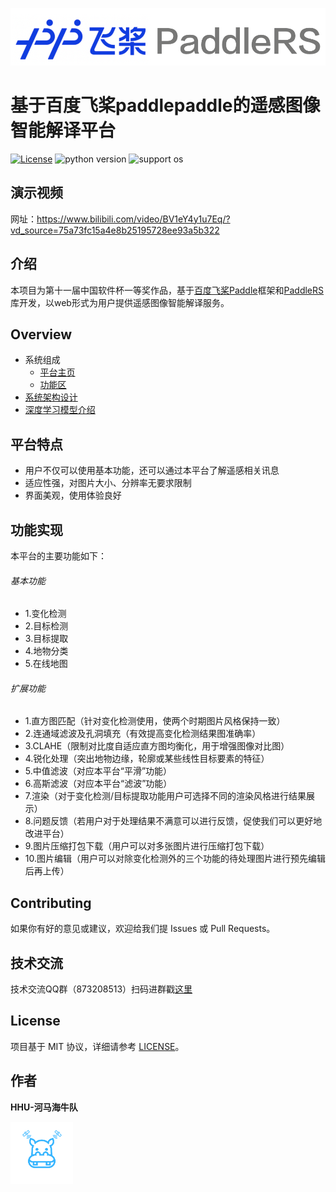 ![](images/paddleRS.png)
# 基于百度飞桨paddlepaddle的遥感图像智能解译平台
 [![License](https://img.shields.io/badge/license-MIT%20-blue.svg)](LICENSE)
  ![python version](https://img.shields.io/badge/python-3.8+-orange.svg)
  ![support os](https://img.shields.io/badge/os-linux%2C%20win%2C%20mac-yellow.svg)
## 演示视频
网址：https://www.bilibili.com/video/BV1eY4y1u7Eq/?vd_source=75a73fc15a4e8b25195728ee93a5b322
## 介绍
本项目为第十一届中国软件杯一等奖作品，基于[百度飞桨Paddle](https://www.paddlepaddle.org.cn/)框架和[PaddleRS](https://github.com/PaddleCV-SIG/PaddleRS)库开发，以web形式为用户提供遥感图像智能解译服务。
## Overview
* 系统组成
  * [平台主页](docs/system_component_main.md)
  * [功能区](docs/system_component_function.md)
* [系统架构设计](docs/system_design.md)
* [深度学习模型介绍](docs/deep_learning_models.md)
## 平台特点
- 用户不仅可以使用基本功能，还可以通过本平台了解遥感相关讯息
- 适应性强，对图片大小、分辨率无要求限制
- 界面美观，使用体验良好
## 功能实现
本平台的主要功能如下：
###### 基本功能
- 1.变化检测
- 2.目标检测
- 3.目标提取
- 4.地物分类
- 5.在线地图
###### 扩展功能
- 1.直方图匹配（针对变化检测使用，使两个时期图片风格保持一致）
- 2.连通域滤波及孔洞填充（有效提高变化检测结果图准确率）
- 3.CLAHE（限制对比度自适应直方图均衡化，用于增强图像对比图）
- 4.锐化处理（突出地物边缘，轮廓或某些线性目标要素的特征）
- 5.中值滤波（对应本平台“平滑”功能）
- 6.高斯滤波（对应本平台“滤波”功能）
- 7.渲染（对于变化检测/目标提取功能用户可选择不同的渲染风格进行结果展示）
- 8.问题反馈（若用户对于处理结果不满意可以进行反馈，促使我们可以更好地改进平台）
- 9.图片压缩打包下载（用户可以对多张图片进行压缩打包下载）
- 10.图片编辑（用户可以对除变化检测外的三个功能的待处理图片进行预先编辑后再上传）
## Contributing
如果你有好的意见或建议，欢迎给我们提 Issues 或 Pull Requests。
## 技术交流
技术交流QQ群（873208513）扫码进群戳[这里](images/erweima.jpg)
## License
项目基于 MIT 协议，详细请参考 [LICENSE](LICENSE)。
## 作者
**HHU-河马海牛队**<p align="r">
    <img src="images/logo.png" align="middle" width = "100" />
</p>


